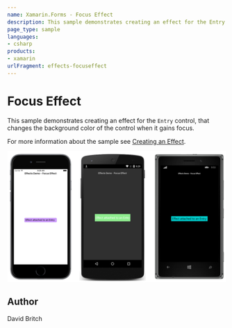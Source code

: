 ```yaml
---
name: Xamarin.Forms - Focus Effect
description: This sample demonstrates creating an effect for the Entry control, that changes the background color of the control when it gains focus.
page_type: sample
languages:
- csharp
products:
- xamarin
urlFragment: effects-focuseffect
---
```

# Focus Effect

This sample demonstrates creating an effect for the `Entry` control, that changes the background color of the control when it gains focus.

For more information about the sample see [Creating an Effect](https://developer.xamarin.com/guides/xamarin-forms/effects/creating/).

![Focus Effect application screenshot](Screenshots/01All.png "Focus Effect application screenshot")

## Author

David Britch
